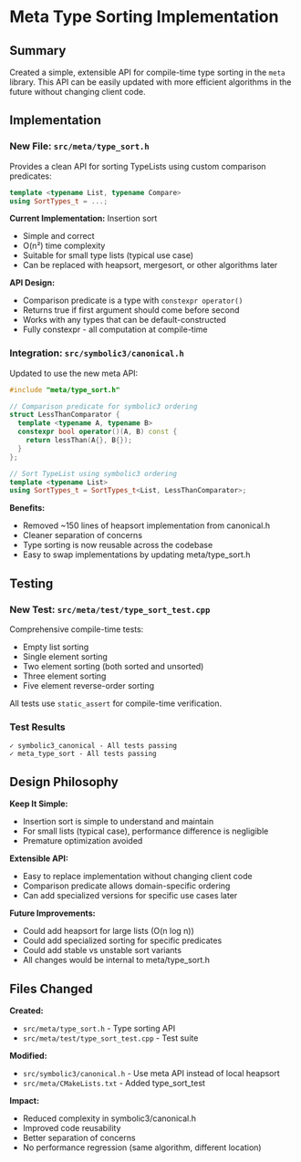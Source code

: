 # Meta Type Sorting Implementation

## Summary

Created a simple, extensible API for compile-time type sorting in the `meta` library. This API can be easily updated with more efficient algorithms in the future without changing client code.

## Implementation

### New File: `src/meta/type_sort.h`

Provides a clean API for sorting TypeLists using custom comparison predicates:

```cpp
template <typename List, typename Compare>
using SortTypes_t = ...;
```

**Current Implementation:** Insertion sort

- Simple and correct
- O(n²) time complexity
- Suitable for small type lists (typical use case)
- Can be replaced with heapsort, mergesort, or other algorithms later

**API Design:**

- Comparison predicate is a type with `constexpr operator()`
- Returns true if first argument should come before second
- Works with any types that can be default-constructed
- Fully constexpr - all computation at compile-time

### Integration: `src/symbolic3/canonical.h`

Updated to use the new meta API:

```cpp
#include "meta/type_sort.h"

// Comparison predicate for symbolic3 ordering
struct LessThanComparator {
  template <typename A, typename B>
  constexpr bool operator()(A, B) const {
    return lessThan(A{}, B{});
  }
};

// Sort TypeList using symbolic3 ordering
template <typename List>
using SortTypes_t = SortTypes_t<List, LessThanComparator>;
```

**Benefits:**

- Removed ~150 lines of heapsort implementation from canonical.h
- Cleaner separation of concerns
- Type sorting is now reusable across the codebase
- Easy to swap implementations by updating meta/type_sort.h

## Testing

### New Test: `src/meta/test/type_sort_test.cpp`

Comprehensive compile-time tests:

- Empty list sorting
- Single element sorting
- Two element sorting (both sorted and unsorted)
- Three element sorting
- Five element reverse-order sorting

All tests use `static_assert` for compile-time verification.

### Test Results

```
✓ symbolic3_canonical - All tests passing
✓ meta_type_sort - All tests passing
```

## Design Philosophy

**Keep It Simple:**

- Insertion sort is simple to understand and maintain
- For small lists (typical case), performance difference is negligible
- Premature optimization avoided

**Extensible API:**

- Easy to replace implementation without changing client code
- Comparison predicate allows domain-specific ordering
- Can add specialized versions for specific use cases later

**Future Improvements:**

- Could add heapsort for large lists (O(n log n))
- Could add specialized sorting for specific predicates
- Could add stable vs unstable sort variants
- All changes would be internal to meta/type_sort.h

## Files Changed

**Created:**

- `src/meta/type_sort.h` - Type sorting API
- `src/meta/test/type_sort_test.cpp` - Test suite

**Modified:**

- `src/symbolic3/canonical.h` - Use meta API instead of local heapsort
- `src/meta/CMakeLists.txt` - Added type_sort_test

**Impact:**

- Reduced complexity in symbolic3/canonical.h
- Improved code reusability
- Better separation of concerns
- No performance regression (same algorithm, different location)
